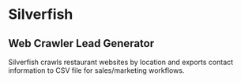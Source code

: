 # Silverfish
## Web Crawler Lead Generator

Silverfish crawls restaurant websites by location and exports contact information to CSV file for sales/marketing workflows.
